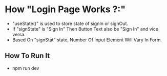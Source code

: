 # How "Login Page Works ?:"

- "useState()" is used to store state of signIn or signOut.
- If "signState" is "Sign In" Then Button Text also be "Sign In" and vice versa.
- Based On "signStat" state, Number Of Input Element Will Vary In Form.

## How To Run It

- npm run dev
